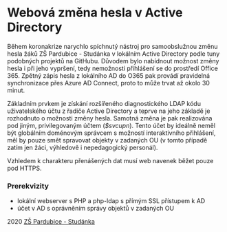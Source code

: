 
# Webová změna hesla v Active Directory

Během koronakrize narychlo spíchnutý nástroj pro samoobslužnou změnu hesla žáků
ZŠ Pardubice - Studánka v lokálním Active Directory podle tuny podobných projektů
na GitHubu. Důvodem bylo nabídnout možnost změny hesla i při jeho vypršení, tedy
nemožnosti přihlášení se do prostředí Office 365. Zpětný zápis hesla z lokálního
AD do O365 pak provádí pravidelná synchronizace přes Azure AD Connect, proto to
může trvat až okolo 30 minut.

Základním prvkem je získání rozšířeného diagnostického LDAP kódu uživatelského 
účtu z řadiče Active Directory a teprve na jeho základě je rozhodnuto o možnosti
změny hesla. Samotná změna je pak realizována pod jiným, privilegovaným účtem
(*$svcupn*). Tento účet by ideálně neměl být globálním doménovým správcem 
s možností interaktivního přihlášení, měl by pouze smět spravovat objekty
v zadaných OU (v tomto případě zatím jen žáci, výhledově i nepedagogický
personál).

Vzhledem k charakteru přenášených dat musí web navenek běžet pouze pod HTTPS. 

### Prerekvizity
* lokální webserver s PHP a php-ldap s přímým SSL přístupem k AD
* účet v AD s oprávněním správy objektů v zadaných OU

2020 [ZŠ Pardubice - Studánka](https://www.zs-studanka.cz/)
